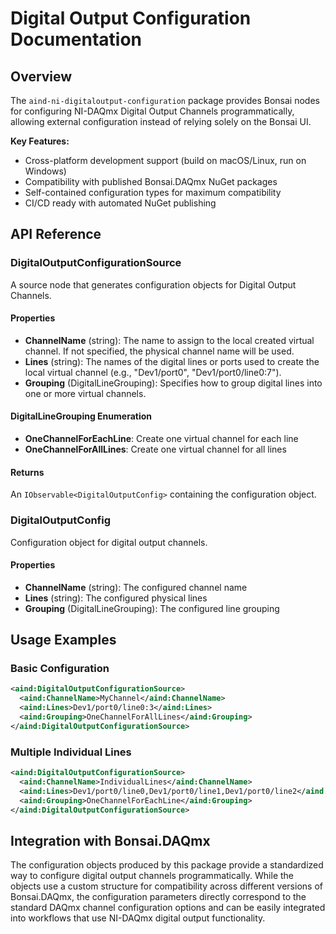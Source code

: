 # Digital Output Configuration Documentation

## Overview

The `aind-ni-digitaloutput-configuration` package provides Bonsai nodes for configuring NI-DAQmx Digital Output Channels programmatically, allowing external configuration instead of relying solely on the Bonsai UI.

**Key Features:**
- Cross-platform development support (build on macOS/Linux, run on Windows)
- Compatibility with published Bonsai.DAQmx NuGet packages
- Self-contained configuration types for maximum compatibility
- CI/CD ready with automated NuGet publishing

## API Reference

### DigitalOutputConfigurationSource

A source node that generates configuration objects for Digital Output Channels.

#### Properties

- **ChannelName** (string): The name to assign to the local created virtual channel. If not specified, the physical channel name will be used.
- **Lines** (string): The names of the digital lines or ports used to create the local virtual channel (e.g., "Dev1/port0", "Dev1/port0/line0:7").
- **Grouping** (DigitalLineGrouping): Specifies how to group digital lines into one or more virtual channels.

#### DigitalLineGrouping Enumeration

- **OneChannelForEachLine**: Create one virtual channel for each line
- **OneChannelForAllLines**: Create one virtual channel for all lines

#### Returns

An `IObservable<DigitalOutputConfig>` containing the configuration object.

### DigitalOutputConfig

Configuration object for digital output channels.

#### Properties

- **ChannelName** (string): The configured channel name
- **Lines** (string): The configured physical lines
- **Grouping** (DigitalLineGrouping): The configured line grouping

## Usage Examples

### Basic Configuration

```xml
<aind:DigitalOutputConfigurationSource>
  <aind:ChannelName>MyChannel</aind:ChannelName>
  <aind:Lines>Dev1/port0/line0:3</aind:Lines>
  <aind:Grouping>OneChannelForAllLines</aind:Grouping>
</aind:DigitalOutputConfigurationSource>
```

### Multiple Individual Lines

```xml
<aind:DigitalOutputConfigurationSource>
  <aind:ChannelName>IndividualLines</aind:ChannelName>
  <aind:Lines>Dev1/port0/line0,Dev1/port0/line1,Dev1/port0/line2</aind:Lines>
  <aind:Grouping>OneChannelForEachLine</aind:Grouping>
</aind:DigitalOutputConfigurationSource>
```

## Integration with Bonsai.DAQmx

The configuration objects produced by this package provide a standardized way to configure digital output channels programmatically. While the objects use a custom structure for compatibility across different versions of Bonsai.DAQmx, the configuration parameters directly correspond to the standard DAQmx channel configuration options and can be easily integrated into workflows that use NI-DAQmx digital output functionality.
